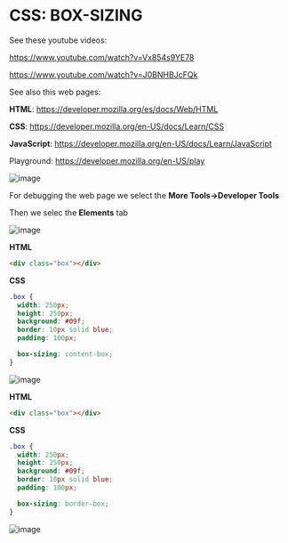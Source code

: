 # CSS: BOX-SIZING

See these youtube videos: 

https://www.youtube.com/watch?v=Vx854s9YE78

https://www.youtube.com/watch?v=J0BNHBJcFQk

See also this web pages: 

**HTML**: https://developer.mozilla.org/es/docs/Web/HTML

**CSS**: https://developer.mozilla.org/en-US/docs/Learn/CSS

**JavaScript**: https://developer.mozilla.org/en-US/docs/Learn/JavaScript

Playground: https://developer.mozilla.org/en-US/play

![image](https://github.com/luiscoco/CSS_BOX-SIZING/assets/32194879/19c9a839-9f9d-497f-8dd7-cc7ffba35159)

For debugging the web page we select the **More Tools->Developer Tools**

Then we selec the **Elements** tab

![image](https://github.com/luiscoco/CSS_BOX-SIZING/assets/32194879/46c929c9-d145-4603-8f16-3951a0e4efda)

**HTML**

```html
<div class="box"></div>
```

**CSS**

```css
.box {
  width: 250px;
  height: 250px;
  background: #09f;
  border: 10px solid blue;
  padding: 100px;

  box-sizing: content-box;
}
```

![image](https://github.com/luiscoco/CSS_BOX-SIZING/assets/32194879/08ae06e4-0a19-43a5-bc80-128836eea432)

**HTML**

```html
<div class="box"></div>
```

**CSS**

```css
.box {
  width: 250px;
  height: 250px;
  background: #09f;
  border: 10px solid blue;
  padding: 100px;

  box-sizing: border-box;
}
```

![image](https://github.com/luiscoco/CSS_BOX-SIZING/assets/32194879/ea7b6b6e-0dcc-45f7-909b-054f56b9dd5b)


